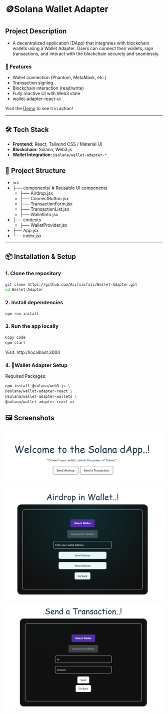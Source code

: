 # 🪙Solana Wallet Adapter

## Project Description

- A decentralized application (DApp) that integrates with blockchain wallets using a Wallet Adapter. Users can   connect their wallets, sign transactions, and interact with the blockchain securely and seamlessly.

### 🚀 Features
- Wallet connection (Phantom, MetaMask, etc.)
- Transaction signing
- Blockchain interaction (read/write)
- Fully reactive UI with Web3 state
- wallet-adapter-react-ui

Visit the [Demo](https://wallet-adapter-three.vercel.app) to see it in action!

---

## 🛠️ Tech Stack

- **Frontend:** React, Tailwind CSS / Material UI
- **Blockchain:** Solana, Web3.js
- **Wallet Integration:** `@solana/wallet-adapter-*`


## 📁 Project Structure

- src
- ├── components/ # Reusable UI components
   - ├── Airdrop.jsx
   - ├── ConnectButton.jsx
   - ├── TransactionForm.jsx
   - ├── TransactionList.jsx
   - ├── WalletInfo.jsx
- ├── contexts
   - ├── WalletProvider.jsx
- ├── App.jsx
- └── index.jsx
---

## 📦 Installation & Setup

### 1. Clone the repository

```bash
git clone https://github.com/Asifsaifali/Wallet-Adapter.git
cd Wallet-Adapter
```
### 2. Install dependencies
    
```bash
npm run install
```
### 3. Run the app locally
```bash
Copy code
npm start
```
Visit: http://localhost:3000

### 4. 🔗Wallet Adapter Setup

Required Packages:
```bash
npm install @solana/web3.js \
@solana/wallet-adapter-react \
@solana/wallet-adapter-wallets \
@solana/wallet-adapter-react-ui
```
## 🖼️ Screenshots

![Screenshot](./src/assets/Home.png)

![Screenshot](./src/assets/Aidrop.png)

![Screenshot](./src/assets/Trans.png)

